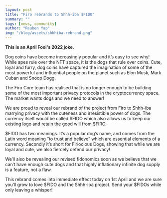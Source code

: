 ```yaml
---
layout: post
title: "Firo rebrands to Shhh-iba $FIDO"
summary: ""
tags: [news, community]
author: "Reuben Yap"
img: "/blog/assets/shhhiba-rebrand.png"
---
```


**This is an April Fool's 2022 joke.**

Dog coins have become increasingly popular and it’s easy to see why! While apes rule over the NFT space, it is the dogs that rule over coins. Cute, loyal and furry, dog coins have captured the imagination of some of the most powerful and influential people on the planet such as Elon Musk, Mark Cuban and Snoop Dogg.

The Firo Core team has realised that is no longer enough to be building some of the most important privacy protocols in the cryptocurrency space. The market wants dogs and we need to answer!

We are proud to reveal our rebrand of the project from Firo to Shhh-iba marrying privacy with the cuteness and irresistible power of dogs. The currency itself would be called $FIDO which also allows us to keep our existing logo and retain the good will from $FIRO.

$FIDO has two meanings. It’s a popular dog’s name, and comes from the Latin word meaning “to trust and believe” which are essential elements of a currency. Secondly it’s short for Firiocious Dogs, showing that while we are loyal and cute, we also fiercely defend our privacy!

We’ll also be revealing our revised fidonomics soon as we believe that we can’t have enough cute dogs and that highly inflationary infinite dog supply is a feature, not a flaw.

This rebrand comes into immediate effect today on 1st April and we are sure you’ll grow to love $FIDO and the Shhh-iba project. Send your $FIDOs while only leaving a whisper!
